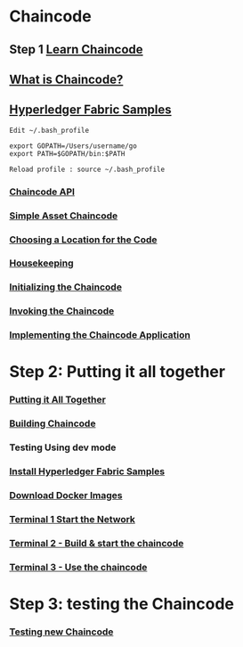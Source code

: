 # Chaincode

## Step 1 [Learn Chaincode](https://github.com/IBM-Blockchain-Archive/learn-chaincode)
## [What is Chaincode?](http://hyperledger-fabric.readthedocs.io/en/release/chaincode4ade.html#what-is-chaincode)
## [Hyperledger Fabric Samples](http://hyperledger-fabric.readthedocs.io/en/release/samples.html)

~~~
Edit ~/.bash_profile 

export GOPATH=/Users/username/go 
export PATH=$GOPATH/bin:$PATH

Reload profile : source ~/.bash_profile
~~~

### [Chaincode API](http://hyperledger-fabric.readthedocs.io/en/release/chaincode4ade.html#chaincode-api)
### [Simple Asset Chaincode](http://hyperledger-fabric.readthedocs.io/en/release/chaincode4ade.html#simple-asset-chaincode)
### [Choosing a Location for the Code](http://hyperledger-fabric.readthedocs.io/en/release/chaincode4ade.html#simple-asset-chaincode)
### [Housekeeping](http://hyperledger-fabric.readthedocs.io/en/release/chaincode4ade.html#housekeeping)
### [Initializing the Chaincode](http://hyperledger-fabric.readthedocs.io/en/release/chaincode4ade.html#initializing-the-chaincode)
### [Invoking the Chaincode](http://hyperledger-fabric.readthedocs.io/en/release/chaincode4ade.html#invoking-the-chaincode)
### [Implementing the Chaincode Application](http://hyperledger-fabric.readthedocs.io/en/release/chaincode4ade.html#implementing-the-chaincode-application)

# Step 2: Putting it all together

### [Putting it All Together ](http://hyperledger-fabric.readthedocs.io/en/release/chaincode4ade.html#pulling-it-all-together)
### [Building Chaincode](http://hyperledger-fabric.readthedocs.io/en/release/chaincode4ade.html#building-chaincode)
### Testing Using dev mode[](http://hyperledger-fabric.readthedocs.io/en/release/chaincode4ade.html#testing-using-dev-mode)
### [Install Hyperledger Fabric Samples](http://hyperledger-fabric.readthedocs.io/en/release/chaincode4ade.html#install-hyperledger-fabric-samples)
### [Download Docker Images](http://hyperledger-fabric.readthedocs.io/en/release/chaincode4ade.html#download-docker-images)
### [Terminal 1 Start the Network](http://hyperledger-fabric.readthedocs.io/en/release/chaincode4ade.html#terminal-1-start-the-network)
### [Terminal 2 - Build & start the chaincode](http://hyperledger-fabric.readthedocs.io/en/release/chaincode4ade.html#terminal-2-build-start-the-chaincode)
### [Terminal 3 - Use the chaincode](http://hyperledger-fabric.readthedocs.io/en/release/chaincode4ade.html#terminal-3-use-the-chaincode)

# Step 3: testing the Chaincode
### [Testing new Chaincode](http://hyperledger-fabric.readthedocs.io/en/release/chaincode4ade.html#testing-new-chaincode)




